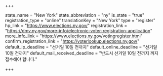 +++

state_name = "New York"
state_abbreviation = "ny"
is_state = "true"
registration_type = "online"
translationKey = "New York"
type = "register"
hp_link = "https://www.elections.ny.gov/"
registration_link = "https://dmv.ny.gov/more-info/electronic-voter-registration-application"
more_info_link = "https://www.elections.ny.gov/votingregister.html"
confirm_registration_link = "https://voterlookup.elections.ny.gov/"
default_ip_deadline = "선거일 10일 전까지"
default_online_deadline = "선거일 10일 전까지"
default_mail_received_deadline = "반드시 선거일 10일 전까지 까지 접수해야 합니다."

+++